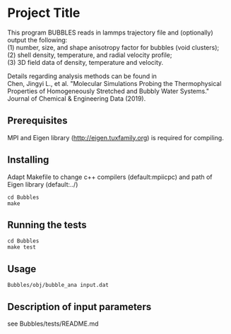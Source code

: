 # Project Title
This program BUBBLES reads in lammps trajectory file and (optionally) output the following:   
(1) number, size, and shape anisotropy factor for bubbles (void clusters);  
(2) shell density, temperature, and radial velocity profile;  
(3) 3D field data of density, temperature and velocity.  

Details regarding analysis methods can be found in   
Chen, Jingyi L., et al. "Molecular Simulations Probing the Thermophysical Properties of Homogeneously Stretched and Bubbly Water Systems." Journal of Chemical & Engineering Data (2019).

## Prerequisites

MPI and Eigen library (http://eigen.tuxfamily.org) is required for compiling.

## Installing

Adapt Makefile to change c++ compilers (default:mpiicpc) and path of Eigen library (default:../)  

```
cd Bubbles
make   
```

## Running the tests

```
cd Bubbles
make test
```

## Usage

```
Bubbles/obj/bubble_ana input.dat
```  

## Description of input parameters
see Bubbles/tests/README.md

